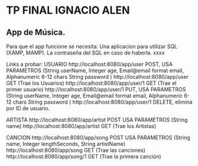 # TP FINAL IGNACIO ALEN
## App de Música.

Para que el app funcione se necesita:
Una aplicacion para utilizar SQL (XAMP, MAMP).
La contraseña del SQL en caso de haberla.
xxxx

Links a probar:
USUARIO
http://localhost:8080/app/user POST, USA PARAMETROS (String userName, Integer age, Email@email format email, Alphanumeric 6-12 chars String password )
http://localhost:8080/app/user GET (Trae los Usuarios)
http://localhost:8080/app/user/1 GET (Trae el primer usuario)
http://localhost:8080/app/user/1 PUT, USA PARAMETROS (String userName, Integer age, Email@email format email, Alphanumeric 6-12 chars String password )
http://localhost:8080/app/user/1 DELETE, elimina por ID de usuario.

ARTISTA
http://localhost:8080/app/artist POST USA PARAMETROS (String name)
http://localhost:8080/app/artist GET (Trae los Artistas)

CANCION
http://localhost:8080/app/song POST USA PARAMETROS (String name, Integer lengthSeconds, String artistName)
http://localhost:8080/app/song GET (Trae las canciones)
http://localhost:8080/app/song/1 GET (Trae la primera canción)
